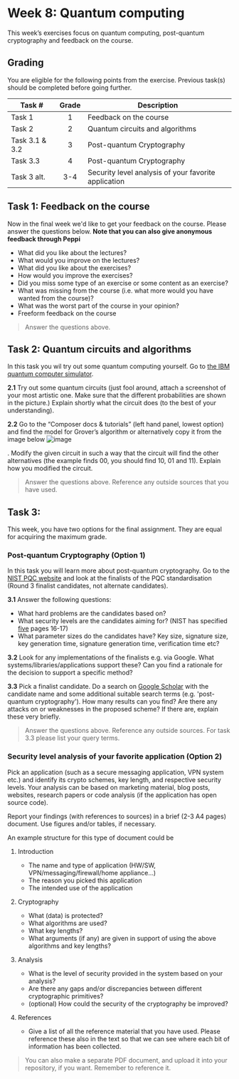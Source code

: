 # Week 8: Quantum computing 

This week’s exercises focus on quantum computing, post-quantum cryptography and feedback on the course.

## Grading

You are eligible for the following points from the exercise. Previous task(s) should be completed before going further.

Task #|Grade|Description|
-----|:---:|-----------|
Task 1 | 1 | Feedback on the course
Task 2 | 2| Quantum circuits and algorithms
Task 3.1 & 3.2 | 3 | Post-quantum Cryptography
Task 3.3 | 4 | Post-quantum Cryptography
Task 3 alt. | 3-4 | Security level analysis of your favorite application

## Task 1: Feedback on the course ##
Now in the final week we'd like to get your feedback on the course. Please answer the questions below. **Note that you can also give anonymous feedback through Peppi**

* What did you like about the lectures?
* What would you improve on the lectures?
* What did you like about the exercises?
* How would you improve the exercises?
* Did you miss some type of an exercise or some content as an exercise?
* What was missing from the course (i.e. what more would you have wanted from the course)?
* What was the worst part of the course in your opinion?
* Freeform feedback on the course

> Answer the questions above.

## Task 2: Quantum circuits and algorithms ##
In this task you wil try out some quantum computing yourself. Go to [the IBM quantum computer simulator](https://quantum-computing.ibm.com/composer/files/new). 

**2.1** Try out some quantum circuits (just fool around, attach a screenshot of your most artistic one. Make sure that the different probabilities are shown in the picture.) Explain shortly what the circuit does (to the best of your understanding). 

**2.2** Go to the “Composer docs & tutorials” (left hand panel, lowest option) and find the model for Grover’s algorithm or alternatively copy it from the image below ![image](https://github.com/ouspg/CryptoCourse/assets/55877332/a7b762be-1f62-4038-b7ad-2b58c04265be)

. Modify the given circuit in such a way that the circuit will find the other alternatives (the example finds 00, you should find 10, 01 and 11). Explain how you modified the circuit.

> Answer the questions above. Reference any outside sources that you have used.

## Task 3: 

This week, you have two options for the final assignment. They are equal for acquiring the maximum grade.

### Post-quantum Cryptography (Option 1)
In this task you will learn more about post-quantum cryptography. 
Go to the [NIST PQC website](https://csrc.nist.gov/projects/post-quantum-cryptography) and look at the finalists of the PQC standardisation (Round 3 finalist candidates, not alternate candidates). 

**3.1** Answer the following questions:
* What hard problems are the candidates based on?
* What security levels are the candidates aiming for? (NIST has specified [five](https://csrc.nist.gov/CSRC/media/Projects/Post-Quantum-Cryptography/documents/call-for-proposals-final-dec-2016.pdf) pages 16-17)
* What parameter sizes do the candidates have? Key size, signature size, key generation time, signature generation time, verification time etc?

**3.2** Look for any implementations of the finalists e.g. via Google. What systems/libraries/applications support these? Can you find a rationale for the decision to support a specific method?

**3.3** Pick a finalist candidate. Do a search on [Google Scholar](scholar.google.com) with the candidate name and some additional suitable search terms (e.g. 'post-quantum cryptography'). How many results can you find? Are there any attacks on or weaknesses in the proposed scheme? If there are, explain these very briefly.

> Answer the questions above. Reference any outside sources. For task 3.3 please list your query terms.  

### Security level analysis of your favorite application (Option 2)

Pick an application (such as a secure messaging application, VPN system etc.) and identify its crypto schemes, key length, and respective security levels. Your analysis can be based on marketing material, blog posts, websites, research papers or code analysis (if the application has open source code).

Report your findings (with references to sources) in a brief (2-3 A4 pages) document. Use figures and/or tables, if necessary.

An example structure for this type of document could be

1. Introduction
    * The name and type of application (HW/SW, VPN/messaging/firewall/home appliance…)
    * The reason you picked this application
    * The intended use of the application

2. Cryptography
    * What (data) is protected?
    * What algorithms are used?
    * What key lengths?
    * What arguments (if any) are given in support of using the above algorithms and key lengths?
3. Analysis
    * What is the level of security provided in the system based on your analysis?
    * Are there any gaps and/or discrepancies between different cryptographic primitives?
    * (optional) How could the security of the cryptography be improved?
4. References
    * Give a list of all the reference material that you have used. Please reference these also in the text so that we can see where each bit of information has been collected.

> You can also make a separate PDF document, and upload it into your repository, if you want. Remember to reference it.
